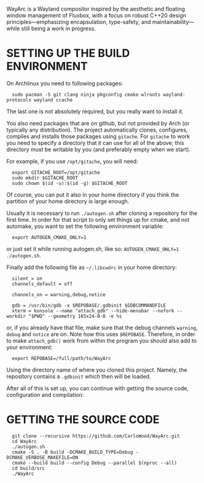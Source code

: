 WayArc is a Wayland compositor inspired by the aesthetic and floating
window management of Fluxbox, with a focus on robust C++20 design
principles—emphasizing encapsulation, type-safety, and maintainability—while
still being a work in progress.

SETTING UP THE BUILD ENVIRONMENT
================================

On Archlinux you need to following packages:

```
  sudo pacman -S git clang ninja pkgconfig cmake wlroots wayland-protocols wayland ccache
```

The last one is not absolutely required, but you really want to install it.

You also need packages that are on github, but not provided by Arch (or typically any distribution).
The project automatically clones, configures, compiles and installs those packages using `gitache`.
For `gitache` to work you need to specify a directory that it can use for all of the above; this
directory must be writable by you (and preferably empty when we start).

For example, if you use `/opt/gitache`, you will need:

```
  export GITACHE_ROOT=/opt/gitache
  sudo mkdir $GITACHE_ROOT
  sudo chown $(id -u):$(id -g) $GITACHE_ROOT
```

Of course, you can put it also in your home directory if you think the partition of your
home directory is large enough.

Usually it is necessary to run `./autogen.sh` after cloning a repository for the first time.
In order for that script to only set things up for cmake, and not automake, you want to
set the following environment variable:

```
  export AUTOGEN_CMAKE_ONLY=1
```
or just set it while running autogen.sh, like so: `AUTOGEN_CMAKE_ONLY=1 ./autogen.sh`.

Finally add the following file as `~/.libcwdrc` in your home directory:
```
  silent = on
  channels_default = off

  channels_on = warning,debug,notice

  gdb = /usr/bin/gdb -x $REPOBASE/.gdbinit $GDBCOMMANDFILE
  xterm = konsole --name "attach_gdb" --hide-menubar --nofork --workdir "$PWD" --geometry 165x24-0-0 -e %s
```
or, if you already have that file, make sure that the debug channels `warning`, `debug` and `notice` are on.
Note how this uses `$REPOBASE`. Therefore, in order to make `attach_gdb()` work from within the
program you should also add to your environment:
```
  export REPOBASE=/full/path/to/WayArc
```
Using the directory name of where you cloned this project. Namely, the repository contains a `.gdbinit` which then will be loaded.

After all of this is set up, you can continue with getting the source code, configuration and compilation:

GETTING THE SOURCE CODE
=======================

```
  git clone --recursive https://github.com/CarloWood/WayArc.git
  cd WayArc
  ./autogen.sh
  cmake -S . -B build -DCMAKE_BUILD_TYPE=Debug -DCMAKE_VERBOSE_MAKEFILE=ON
  cmake --build build --config Debug --parallel $(nproc --all)
  cd build/src
  ./WayArc
```
